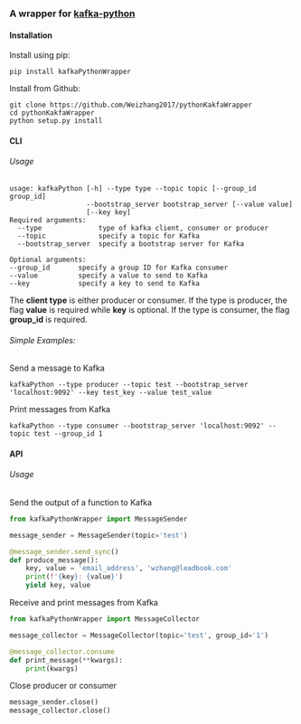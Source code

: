 ### A wrapper for [kafka-python](https://kafka-python.readthedocs.io/en/master/usage.html)

#### Installation

Install using pip:
```shell
pip install kafkaPythonWrapper
```
Install from Github:
```shell
git clone https://github.com/Weizhang2017/pythonKakfaWrapper
cd pythonKakfaWrapper 
python setup.py install
```


#### CLI

###### Usage
```shell
usage: kafkaPython [-h] --type type --topic topic [--group_id group_id]
                   --bootstrap_server bootstrap_server [--value value]
                   [--key key]
Required arguments:
  --type              type of kafka client, consumer or producer
  --topic             specify a topic for Kafka
  --bootstrap_server  specify a bootstrap server for Kafka
  
Optional arguments:
--group_id       specify a group ID for Kafka consumer
--value          specify a value to send to Kafka
--key            specify a key to send to Kafka
```
The **client type** is either producer or consumer. If the type is producer, the flag **value** is required while **key** is optional. If the type is consumer, the flag **group_id** is required.


###### Simple Examples:

Send a message to Kafka
```shell
kafkaPython --type producer --topic test --bootstrap_server 'localhost:9092' --key test_key --value test_value
``` 

Print messages from Kafka
```shell
kafkaPython --type consumer --bootstrap_server 'localhost:9092' --topic test --group_id 1
```

#### API
###### Usage
Send the output of a function to Kafka
```python
from kafkaPythonWrapper import MessageSender

message_sender = MessageSender(topic='test')

@message_sender.send_sync()
def produce_message():
    key, value = 'email_address', 'wzhang@leadbook.com'
    print(f'{key}: {value}')
    yield key, value
```

Receive and print messages from Kafka
```python
from kafkaPythonWrapper import MessageCollector

message_collector = MessageCollector(topic='test', group_id='1')

@message_collector.consume
def print_message(**kwargs):
    print(kwargs)
```

Close producer or consumer
```python
message_sender.close()
message_collector.close()
```
